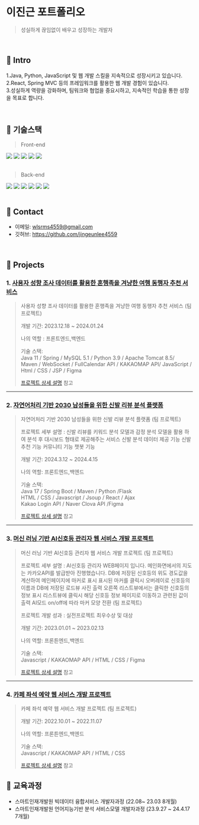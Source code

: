 # 이진근 포트폴리오
>성실하게 끊임없이 배우고 성장하는 개발자
</br>

## :pushpin: Intro
1.Java, Python, JavaScript 및 웹 개발 스킬을 지속적으로 성장시키고 있습니다.
</br>
2.React, Spring MVC 등의 프레임워크를 활용한 웹 개발 경험이 있습니다.
</br>
3.성실하게 역량을 강화하며, 팀워크와 협업을 중요시하고, 지속적인 학습을 통한 성장을 목표로 합니다.

</br>

## :pushpin: 기술스택
>Front-end
<div>
<img src="https://img.shields.io/badge/react.js-61DAFB?style=for-the-badge&logo=react&logoColor=black"/>
<img src="https://img.shields.io/badge/css-1572B6?style=for-the-badge&logo=css3&logoColor=white"/>
<img src="https://img.shields.io/badge/html5-E34F26?style=for-the-badge&logo=html5&logoColor=white"/>
<img src="https://img.shields.io/badge/javascript-F7DF1E?style=for-the-badge&logo=javascript&logoColor=black"/>
<img src="https://img.shields.io/badge/bootstrap-7952B3?style=for-the-badge&logo=bootstrap&logoColor=white">
</div>
</br>

>Back-end

<div>
<img src="https://img.shields.io/badge/node.js-339933?style=for-the-badge&logo=Node.js&logoColor=white"/>
<img src="https://img.shields.io/badge/python-3776AB?style=for-the-badge&logo=python&logoColor=white"/>
<img src="https://img.shields.io/badge/mysql-4479A1?style=for-the-badge&logo=mysql&logoColor=white"/>
<img src="https://img.shields.io/badge/spring-6DB33F?style=for-the-badge&logo=spring&logoColor=white"/>
<img src="https://img.shields.io/badge/springboot-6DB33F?style=for-the-badge&logo=springboot&logoColor=white"/>
<img src="https://img.shields.io/badge/java-007396?style=for-the-badge&logo=OpenJDK&logoColor=white">

</div>
</br>

## :pushpin: Contact
- 이메일: wlsrms4559@gmail.com
- 깃허브: https://github.com/jingeunlee4559

</br>

## :pushpin: Projects
### 1. [사용자 성향 조사 데이터를 활용한 혼행족을 겨냥한 여행 동행자 추천 서비스](https://github.com/2023-SMHRD-IS-AI1/WithusRepo)
>사용자 성향 조사 데이터를 활용한 혼행족을 겨냥한 여행 동행자 추천 서비스 (팀 프로젝트)
>  
>개발 기간: 2023.12.18 ~ 2024.01.24 
>
>나의 역할 : 프론트엔드,백엔드
>
>기술 스택:  
>Java 11 / Spring / MySQL 5.1 / Python 3.9 / Apache Tomcat 8.5/  
>Maven / WebSocket / FullCalendar API / KAKAOMAP API/
>JavaScript / Html / CSS / JSP / Figma
> 
>[프로젝트 상세 설명](https://github.com/2023-SMHRD-IS-AI1/WithusRepo) 참고

---

### 2. [자연어처리 기반 2030 남성들을 위한 신발 리뷰 분석 플랫폼](https://github.com/illhanunjung/ReadFi)
>자연어처리 기반 2030 남성들을 위한 신발 리뷰 분석 플랫폼  (팀 프로젝트)
>
>프로젝트 세부 설명 :
>신발 리뷰를 키워드 분석 모델과 감정 분석 모델을 활용 하여 분석 후 대시보드 형태로 제공해주는 서비스
신발 분석 데이터 제공 기능
신발 추천 기능
커뮤니티 기능
챗봇 기능
>  
>개발 기간: 2024.3.12 ~ 2024.4.15  
>
>나의 역할: 프론트엔드,백엔드 
>
>기술 스택:  
>Java 17 / Spring Boot / Maven / Python /Flask  
>HTML / CSS / Javascript / Jsoup / React / Ajax  
> Kakao Login API / Naver Clova API /Figma
>  
>[프로젝트 상세 설명](https://github.com/illhanunjung/ReadFit) 참고

---
### 3. [머신 러닝 기반  AI신호등 관리자 웹 서비스 개발 프로젝트](https://github.com/2022-SMHRD-SW-BigData-1/SSG)
>머신 러닝 기반  AI신호등 관리자 웹 서비스 개발 프로젝트 (팀 프로젝트)
>
>프로젝트 세부 설명 :
>AI신호등 관리자 WEB페이지 입니다. 메인화면에서의 지도는 카카오API를 발급받아 진행했습니다. DB에 저장된 신호등의 위도 경도값을 계산하여 메인페이지에 마커로 표시 표시된 마커를 클릭시 오버레이로 신호등의 이름과 DB에 저장된 로드뷰 사진 출력 오른쪽 리스트뷰에서는 클릭한 신호등의 정보 표시 리스트뷰에 클릭시 해당 신호등 정보 페이지로 이동하고 관련된 값이 출력 AI모드 on/off에 따라 마커 모양 전환 (팀 프로젝트)
>
>프로젝트 개발 성과 :
>실전프로젝트 최우수상 및 대상
>
>개발 기간: 2023.01.01 ~ 2023.02.13  
>
>나의 역할: 프론튼엔드,백엔드 
>
>기술 스택:  
>Javascript / KAKAOMAP API / HTML / CSS / Figma
>  
>[프로젝트 상세 설명](https://github.com/2022-SMHRD-SW-BigData-1/SSG) 참고

---

### 4. [카페 좌석 예약 웹 서비스 개발 프로젝트](https://github.com/2022-SMHRD-SW-BigData-1/Camomile)
>카페 좌석 예약 웹 서비스 개발 프로젝트 (팀 프로젝트)
>
>개발 기간: 2022.10.01 ~ 2022.11.07  
>
>나의 역할: 프론튼엔드,백엔드
> 
>기술 스택:  
>Javascript / KAKAOMAP API / HTML / CSS 
>  
>[프로젝트 상세 설명](https://github.com/2022-SMHRD-SW-BigData-1/Camomile) 참고

## :pushpin: 교육과정
- 스마트인재개발원 빅데이터 융합서비스 개발자과정 (22.08~ 23.03 8개월)
- 스마트인재개발원 언어지능기반 분석 서비스모델 개발자과정 (23.9.27 ~ 24.4.17 7개월)
